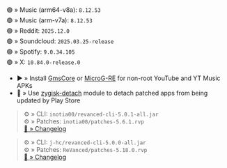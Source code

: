 🟢 » Music (arm64-v8a): `8.12.53`  
🟢 » Music (arm-v7a): `8.12.53`  
🟢 » Reddit: `2025.12.0`  
🟢 » Soundcloud: `2025.03.25-release`  
🟢 » Spotify: `9.0.34.105`  
🟢 » X: `10.84.0-release.0`  

- ▶️ » Install [GmsCore](https://github.com/ReVanced/GmsCore/releases) or [MicroG-RE](https://github.com/WSTxda/MicroG-RE/releases) for non-root YouTube and YT Music APKs  
- 🛑 » Use [zygisk-detach](https://github.com/j-hc/zygisk-detach) module to detach patched apps from being updated by Play Store
  
> ⚙️ » CLI: `inotia00/revanced-cli-5.0.1-all.jar`  
> ⚙️ » Patches: `inotia00/patches-5.6.1.rvp`  
[🔗 » Changelog](https://github.com/inotia00/revanced-patches/releases/tag/v5.6.1)

> ⚙️ » CLI: `j-hc/revanced-cli-5.0.0-all.jar`  
> ⚙️ » Patches: `ReVanced/patches-5.18.0.rvp`  
[🔗 » Changelog](https://github.com/ReVanced/revanced-patches/releases/tag/v5.18.0)  
